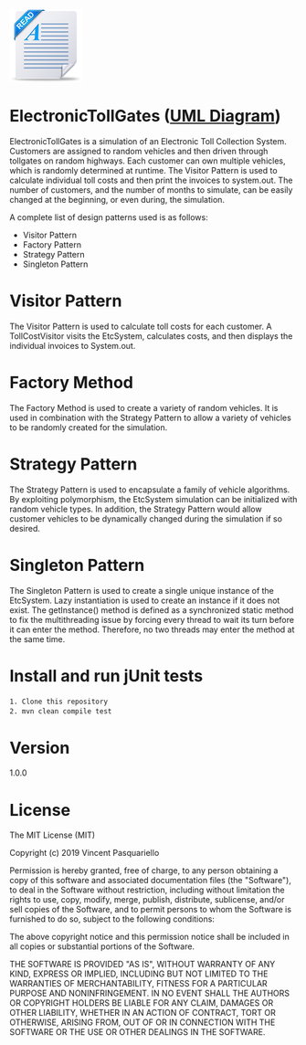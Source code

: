 ![Readme image](readme.png)

# ElectronicTollGates ([UML Diagram](https://github.com/vpasq/Electronic-Tollgates/blob/master/ETC_UML.pdf)) 
ElectronicTollGates is a simulation of an Electronic Toll Collection 
System. Customers are assigned to random vehicles and then driven through tollgates on random 
highways. Each customer can own multiple vehicles, which is randomly determined at runtime. 
The Visitor Pattern is used to calculate individual toll costs and then print the invoices to 
system.out. The number of customers, and the number of months to simulate, can be easily changed at 
the beginning, or even during, the simulation.

A complete list of design patterns used is as follows:
 
- Visitor Pattern
- Factory Pattern
- Strategy Pattern 
- Singleton Pattern

# Visitor Pattern

The Visitor Pattern is used to calculate toll costs for each customer. A TollCostVisitor visits 
the EtcSystem, calculates costs, and then displays the individual invoices to System.out. 

# Factory Method

The Factory Method is used to create a variety of random vehicles. It is used 
in combination with the Strategy Pattern to allow a variety of vehicles to be randomly
created for the simulation.

# Strategy Pattern

The Strategy Pattern is used to encapsulate a family of vehicle algorithms. By exploiting 
polymorphism, the EtcSystem simulation can be initialized with random vehicle types. In addition, 
the Strategy Pattern would allow customer vehicles to be dynamically changed during the simulation 
if so desired.

# Singleton Pattern

The Singleton Pattern is used to create a single unique instance of the EtcSystem. 
Lazy instantiation is used to create an instance if it does not exist. The getInstance() method
is defined as a synchronized static method to fix the multithreading issue by forcing every thread 
to wait its turn before it can enter the method. Therefore, no two threads may enter the method 
at the same time.

# Install and run jUnit tests
```bash
1. Clone this repository
2. mvn clean compile test

```

# Version
1.0.0

# License

The MIT License (MIT)

Copyright (c) 2019 Vincent Pasquariello

Permission is hereby granted, free of charge, to any person obtaining a copy of this software and associated documentation files (the "Software"), to deal in the Software without restriction, including without limitation the rights to use, copy, modify, merge, publish, distribute, sublicense, and/or sell copies of the Software, and to permit persons to whom the Software is furnished to do so, subject to the following conditions:

The above copyright notice and this permission notice shall be included in all copies or substantial portions of the Software.

THE SOFTWARE IS PROVIDED "AS IS", WITHOUT WARRANTY OF ANY KIND, EXPRESS OR IMPLIED, INCLUDING BUT NOT LIMITED TO THE WARRANTIES OF MERCHANTABILITY, FITNESS FOR A PARTICULAR PURPOSE AND NONINFRINGEMENT. IN NO EVENT SHALL THE AUTHORS OR COPYRIGHT HOLDERS BE LIABLE FOR ANY CLAIM, DAMAGES OR OTHER LIABILITY, WHETHER IN AN ACTION OF CONTRACT, TORT OR OTHERWISE, ARISING FROM, OUT OF OR IN CONNECTION WITH THE SOFTWARE OR THE USE OR OTHER DEALINGS IN THE SOFTWARE.


